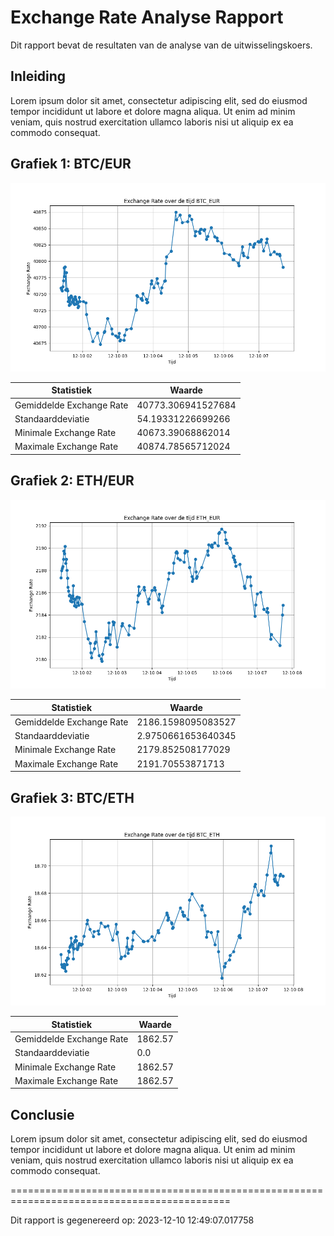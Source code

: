 # Exchange Rate Analyse Rapport

Dit rapport bevat de resultaten van de analyse van de uitwisselingskoers.

## Inleiding

Lorem ipsum dolor sit amet, consectetur adipiscing elit, sed do eiusmod tempor incididunt ut labore et dolore magna aliqua. Ut enim ad minim veniam, quis nostrud exercitation ullamco laboris nisi ut aliquip ex ea commodo consequat. 

## Grafiek 1: BTC/EUR

![Grafiek](../reports/exchange_rate_plot_BTC_EUR.png)


| Statistiek                 | Waarde               |
|----------------------------|----------------------|
| Gemiddelde Exchange Rate   | 40773.306941527684    |
| Standaarddeviatie          | 54.19331226699266   |
| Minimale Exchange Rate     | 40673.39068862014    |
| Maximale Exchange Rate     | 40874.78565712024     |

## Grafiek 2: ETH/EUR

![Grafiek](../reports/exchange_rate_plot_ETH_EUR.png)


| Statistiek                 | Waarde               |
|----------------------------|----------------------|
| Gemiddelde Exchange Rate   | 2186.1598095083527    |
| Standaarddeviatie          | 2.9750661653640345   |
| Minimale Exchange Rate     | 2179.852508177029    |
| Maximale Exchange Rate     | 2191.70553871713     |

## Grafiek 3: BTC/ETH

![Grafiek](../reports/exchange_rate_plot_BTC_ETH.png)


| Statistiek                 | Waarde               |
|----------------------------|----------------------|
| Gemiddelde Exchange Rate   | 1862.57    |
| Standaarddeviatie          | 0.0   |
| Minimale Exchange Rate     | 1862.57    |
| Maximale Exchange Rate     | 1862.57     |

## Conclusie

Lorem ipsum dolor sit amet, consectetur adipiscing elit, sed do eiusmod tempor incididunt ut labore et dolore magna aliqua. Ut enim ad minim veniam, quis nostrud exercitation ullamco laboris nisi ut aliquip ex ea commodo consequat. 

============================================================================================

Dit rapport is gegenereerd op: 2023-12-10 12:49:07.017758
